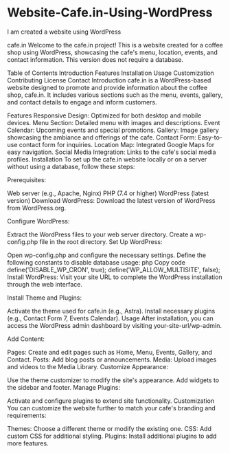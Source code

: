 # Website-Cafe.in-Using-WordPress
I am created a website using WordPress

cafe.in
Welcome to the cafe.in project! This is a website created for a coffee shop using WordPress, showcasing the cafe's menu, location, events, and contact information. This version does not require a database.

Table of Contents
Introduction
Features
Installation
Usage
Customization
Contributing
License
Contact
Introduction
cafe.in is a WordPress-based website designed to promote and provide information about the coffee shop, cafe.in. It includes various sections such as the menu, events, gallery, and contact details to engage and inform customers.

Features
Responsive Design: Optimized for both desktop and mobile devices.
Menu Section: Detailed menu with images and descriptions.
Event Calendar: Upcoming events and special promotions.
Gallery: Image gallery showcasing the ambiance and offerings of the cafe.
Contact Form: Easy-to-use contact form for inquiries.
Location Map: Integrated Google Maps for easy navigation.
Social Media Integration: Links to the cafe's social media profiles.
Installation
To set up the cafe.in website locally or on a server without using a database, follow these steps:

Prerequisites:

Web server (e.g., Apache, Nginx)
PHP (7.4 or higher)
WordPress (latest version)
Download WordPress:
Download the latest version of WordPress from WordPress.org.

Configure WordPress:

Extract the WordPress files to your web server directory.
Create a wp-config.php file in the root directory.
Set Up WordPress:

Open wp-config.php and configure the necessary settings.
Define the following constants to disable database usage:
php
Copy code
define('DISABLE_WP_CRON', true);
define('WP_ALLOW_MULTISITE', false);
Install WordPress:
Visit your site URL to complete the WordPress installation through the web interface.

Install Theme and Plugins:

Activate the theme used for cafe.in (e.g., Astra).
Install necessary plugins (e.g., Contact Form 7, Events Calendar).
Usage
After installation, you can access the WordPress admin dashboard by visiting your-site-url/wp-admin.

Add Content:

Pages: Create and edit pages such as Home, Menu, Events, Gallery, and Contact.
Posts: Add blog posts or announcements.
Media: Upload images and videos to the Media Library.
Customize Appearance:

Use the theme customizer to modify the site's appearance.
Add widgets to the sidebar and footer.
Manage Plugins:

Activate and configure plugins to extend site functionality.
Customization
You can customize the website further to match your cafe's branding and requirements:

Themes: Choose a different theme or modify the existing one.
CSS: Add custom CSS for additional styling.
Plugins: Install additional plugins to add more features.
